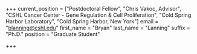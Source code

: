 +++
current_position = ["Postdoctoral Fellow", "Chris Vakoc, Advisor", "CSHL Cancer Center - Gene Regulation & Cell Proliferation", "Cold Spring Harbor Laboratory", "Cold Spring Harbor, New York"]
email = "blanning@cshl.edu"
first_name = "Bryan"
last_name = "Lanning"
suffix = "Ph.D."
position = "Graduate Student"

+++

